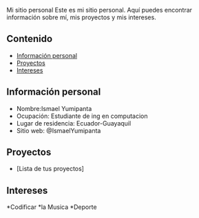 Mi sitio personal
Este es mi sitio personal. Aquí puedes encontrar información sobre mí, mis
proyectos y mis intereses.
## Contenido
* [Información personal](#información-personal)
* [Proyectos](#proyectos)
* [Intereses](#intereses)
## Información personal
* Nombre:Ismael Yumipanta
* Ocupación: Estudiante de ing en computacion
* Lugar de residencia: Ecuador-Guayaquil
* Sitio web: @IsmaelYumipanta
## Proyectos
* [Lista de tus proyectos]
## Intereses
*Codificar
*la Musica
*Deporte
